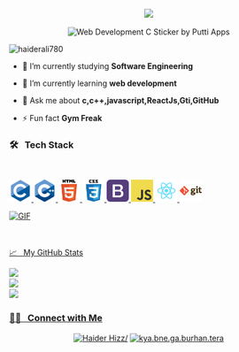 
<p align="center">
  <a href="https://github.com/DenverCoder1/readme-typing-svg"><img src="https://readme-typing-svg.herokuapp.com?lines=;I'm+Haider+Ali;Software+Engineering+Undergraduate;With+a+Passion%20for%20lifelong%20learning&center=true&width=500&height=50"></a>
</p>

<p align="center">
<img   src="https://media4.giphy.com/media/juua9i2c2fA0AIp2iq/giphy.gif?cid=ecf05e47cjwlyt9w4vzwklu5cazoassvtuwrmkg44u25h0it&amp;rid=giphy.gif&amp;ct=s" alt="Web Development C Sticker by Putti Apps" style="width: 390px; height: 250px; left: 0px; top: 0px;">
</a>
  </p>



<p align="left"> <img src="https://komarev.com/ghpvc/?username=haiderali780&label=Profile%20views&color=0e75b6&style=flat" alt="haiderali780" /> </p>



- 🔭 I’m currently studying **Software Engineering**

- 🌱 I’m currently learning **web development**

- 💬 Ask me about **c,c++,javascript,ReactJs,Gti,GitHub**
- ⚡ Fun fact **Gym Freak**


### 🛠 &nbsp; Tech Stack  
<br>

<p align="left"> <a href="https://www.cprogramming.com/" target="_blank" rel="noreferrer"> <img src="https://raw.githubusercontent.com/devicons/devicon/master/icons/c/c-original.svg" alt="c" width="40" height="40"/> </a> <a href="https://www.w3schools.com/cpp/" target="_blank" rel="noreferrer"> <img src="https://raw.githubusercontent.com/devicons/devicon/master/icons/cplusplus/cplusplus-original.svg" alt="cplusplus" width="40" height="40"/>
<code><img height="40" src="https://raw.githubusercontent.com/github/explore/80688e429a7d4ef2fca1e82350fe8e3517d3494d/topics/html/html.png"></code>
<code><img height="40" src="https://raw.githubusercontent.com/github/explore/80688e429a7d4ef2fca1e82350fe8e3517d3494d/topics/css/css.png"></code>
<code><img height="40" src="https://raw.githubusercontent.com/github/explore/80688e429a7d4ef2fca1e82350fe8e3517d3494d/topics/bootstrap/bootstrap.png"></code>
<code><img height="40" src="https://raw.githubusercontent.com/github/explore/80688e429a7d4ef2fca1e82350fe8e3517d3494d/topics/javascript/javascript.png"></code>
<code><img height="40" src="https://raw.githubusercontent.com/github/explore/80688e429a7d4ef2fca1e82350fe8e3517d3494d/topics/react/react.png"></code>
<code><img height="40" src="https://raw.githubusercontent.com/github/explore/80688e429a7d4ef2fca1e82350fe8e3517d3494d/topics/git/git.png"></code>

<p align="left">
  <img   alt="GIF" src="https://media.giphy.com/media/26tn33aiTi1jkl6H6/giphy.gif?raw=true" width="500" height="200" />
</p>
<br>
<br>
  
  
 
  <div>
  <div> </div>
    📈  &nbsp; My GitHub Stats
  </div> 
  
  ![](https://github-readme-stats.vercel.app/api?username=haiderali780&theme=radical&hide_border=false&include_all_commits=false&count_private=false)<br/>
![](https://github-readme-streak-stats.herokuapp.com/?user=haiderali780&theme=radical&hide_border=false)<br/>
![](https://github-readme-stats.vercel.app/api/top-langs/?username=haiderali780&theme=radical&hide_border=false&include_all_commits=false&count_private=false&layout=compact)
  
  

### 🤝🏻  &nbsp; Connect with Me <br>
<p align="center">
  <a href="https://fb.com/Haider Hizz/" target="blank"><img align="center" src="https://raw.githubusercontent.com/rahuldkjain/github-profile-readme-generator/master/src/images/icons/Social/facebook.svg" alt="Haider Hizz/" height="30" width="40" /></a>
<a href="https://instagram.com/hizzhaider33" target="blank"><img align="center" src="https://raw.githubusercontent.com/rahuldkjain/github-profile-readme-generator/master/src/images/icons/Social/instagram.svg" alt="kya.bne.ga.burhan.tera" height="30" width="40" /></a>
  <p/>

  





